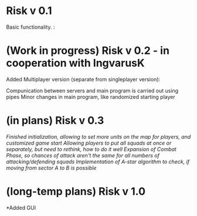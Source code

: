 # Risk v 0.1
Basic functionality. :

# (Work in progress) Risk v 0.2 - in cooperation with IngvarusK
Added Multiplayer version (separate from singleplayer version):
                          

Compunication between servers and main program is carried out using pipes
Minor changes in main program, like randomized starting player

# (in plans) Risk v 0.3
*Finished initialization, allowing to set more units on the map for players, and customized game start*
*Allowing players to put all squads at once or separately, but need to rethink, how to do it well*
*Expansion of Combat Phase, so chances of attack aren't the same for all numbers of attacking/defending squads*
*Implementation of A-star algorithm to check, if moving from sector A to B is possible*

# (long-temp plans) Risk v 1.0
*Added GUI
